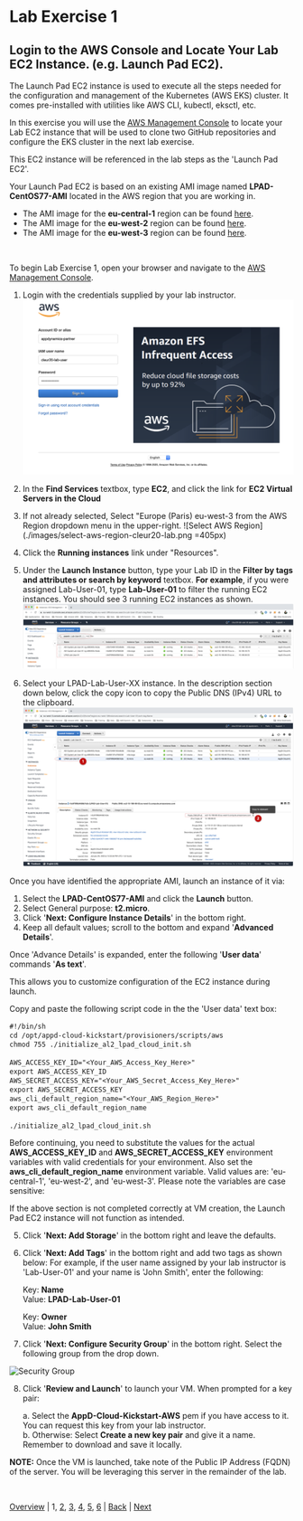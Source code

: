 # Lab Exercise 1
## Login to the AWS Console and Locate Your Lab EC2 Instance. (e.g. Launch Pad EC2).

The Launch Pad EC2 instance is used to execute all the steps needed for the configuration and management of the Kubernetes (AWS EKS) cluster. It comes pre-installed with utilities like AWS CLI, kubectl, eksctl, etc.

In this exercise you will use the [AWS Management Console](https://appdynamics-partner.signin.aws.amazon.com/console) to locate your Lab EC2 instance that will be used to clone two GitHub repositories and configure the EKS cluster in the next lab exercise.

This EC2 instance will be referenced in the lab steps as the 'Launch Pad EC2'.

Your Launch Pad EC2 is based on an existing AMI image named **LPAD-CentOS77-AMI** located in the AWS region that you are working in.

- The AMI image for the **eu-central-1** region can be found [here](https://eu-central-1.console.aws.amazon.com/ec2/v2/home?region=eu-central-1#Images:sort=tag:Name).
- The AMI image for the **eu-west-2** region can be found [here](https://eu-west-2.console.aws.amazon.com/ec2/v2/home?region=eu-west-2#Images:sort=tag:Name).
- The AMI image for the **eu-west-3** region can be found [here](https://eu-west-3.console.aws.amazon.com/ec2/v2/home?region=eu-west-3#Images:sort=tag:Name).

<br>

To begin Lab Exercise 1, open your browser and navigate to the [AWS Management Console](https://appdynamics-partner.signin.aws.amazon.com/console).

  1. Login with the credentials supplied by your lab instructor.
     ![AWS Management Console](./images/aws-console-login-cleur20-lab.png)

  2. In the **Find Services** textbox, type **EC2**, and click the link for **EC2 Virtual Servers in the Cloud**
  3. If not already selected, Select "Europe (Paris) eu-west-3 from the AWS Region dropdown menu in the upper-right.
     ![Select AWS Region](./images/select-aws-region-cleur20-lab.png =405px)

  4. Click the **Running instances** link under "Resources".
  5. Under the **Launch Instance** button, type your Lab ID in the **Filter by tags and attributes or search by keyword** textbox.
     **For example**, if you were assigned Lab-User-01, type **Lab-User-01** to filter the running EC2 instances.
     You should see 3 running EC2 instances as shown.
     ![Filter Lab-User Instances](./images/filter-lab-user-01-ec2-instances-cleur20-lab.png)

  6. Select your LPAD-Lab-User-XX instance. In the description section down below, click the copy icon to copy the
     Public DNS (IPv4) URL to the clipboard.
     ![Select Lab-User LPAD Instance](./images/select-lab-user-01-lpad-instance-cleur20-lab.png)

Once you have identified the appropriate AMI, launch an instance of it via:

  1. Select the **LPAD-CentOS77-AMI** and click the **Launch** button.
  2. Select General purpose: **t2.micro**.
  3. Click '**Next: Configure Instance Details**' in the bottom right.
  4. Keep all default values; scroll to the bottom and expand '**Advanced Details**'.

Once 'Advance Details' is expanded, enter the following '**User data**' commands '**As text**'.

This allows you to customize configuration of the EC2 instance during launch.

Copy and paste the following script code in the the 'User data' text box:

```
#!/bin/sh
cd /opt/appd-cloud-kickstart/provisioners/scripts/aws
chmod 755 ./initialize_al2_lpad_cloud_init.sh

AWS_ACCESS_KEY_ID="<Your_AWS_Access_Key_Here>"
export AWS_ACCESS_KEY_ID
AWS_SECRET_ACCESS_KEY="<Your_AWS_Secret_Access_Key_Here>"
export AWS_SECRET_ACCESS_KEY
aws_cli_default_region_name="<Your_AWS_Region_Here>"
export aws_cli_default_region_name

./initialize_al2_lpad_cloud_init.sh
```

Before continuing, you need to substitute the values for the actual **AWS_ACCESS_KEY_ID** and **AWS_SECRET_ACCESS_KEY**
environment variables with valid credentials for your environment.
Also set the **aws_cli_default_region_name** environment variable. Valid values are: 'eu-central-1', 'eu-west-2', and 'eu-west-3'.
Please note the variables are case sensitive:

If the above section is not completed correctly at VM creation, the Launch Pad EC2 instance will not function as intended.

  5. Click '**Next: Add Storage**' in the bottom right and leave the defaults.
  6. Click '**Next: Add Tags**' in the bottom right and add two tags as shown below:
     For example, if the user name assigned by your lab instructor is 'Lab-User-01' and your name is 'John Smith', enter the following:

     Key: **Name**  
     Value: **LPAD-Lab-User-01**  

     Key: **Owner**  
     Value: **John Smith**

  7. Click '**Next: Configure Security Group**' in the bottom right. Select the following group from the drop down.

![Security Group](./images/security-group-01.png)

  8. Click '**Review and Launch**' to launch your VM. When prompted for a key pair:  

     a. Select the **AppD-Cloud-Kickstart-AWS** pem if you have access to it. You can request this key from your lab instructor.  
     b. Otherwise: Select **Create a new key pair** and give it a name. Remember to download and save it locally.  

**NOTE:** Once the VM is launched, take note of the Public IP Address (FQDN) of the server. You will be leveraging this server in the remainder of the lab.

<br>

[Overview](aws-eks-monitoring.md) | 1, [2](lab-exercise-02.md), [3](lab-exercise-03.md), [4](lab-exercise-04.md), [5](lab-exercise-05.md), [6](lab-exercise-06.md) | [Back](aws-eks-monitoring.md) | [Next](lab-exercise-02.md)
